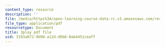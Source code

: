 ```yaml
---
content_type: resource
description: ''
file: /media/https%3A/open-learning-course-data-rc.s3.amazonaws.com/res-18-009-learn-differential-equations-up-close-with-gilbert-strang-and-cleve-moler-fall-2015/3193a0729b90a12dd6b60ab4451ceaff_ZTNniGvY5IQ.pdf
file_type: application/pdf
resourcetype: Document
title: 3play pdf file
uid: 3193a072-9b90-a12d-d6b6-0ab4451ceaff
---
```

